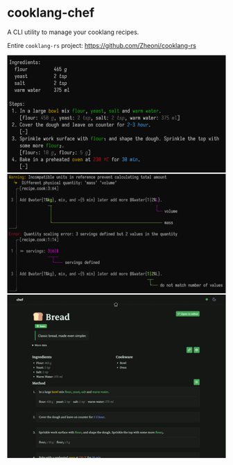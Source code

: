 # cooklang-chef

A CLI utility to manage your cooklang recipes.

Entire `cooklang-rs` project: https://github.com/Zheoni/cooklang-rs

![](../images/bread3.png)
![](../images/error_report.png)
![](../images/webui.png)

